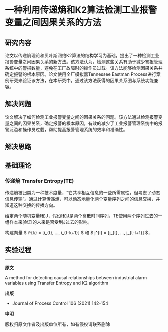 # 一种利用传递熵和K2算法检测工业报警变量之间因果关系的方法

## 研究内容

论文以传递熵理论和贝叶斯网络K2算法的结构学习为基础，提出了一种检测工业报警变量之间因果关系的新方法。该方法认为，检测这些关系有助于减少警报管理系统中的警报数量，避免在工厂故障时的操作员过载。该方法能够检测因果关系并确定报警的根本原因。论文使用全厂模拟器Tennessee Eastman Process进行案例研究来验证该方法，在本研究中，通过该方法获得的因果关系图与系统功能兼容。

## 解决问题

论文解决了如何检测工业报警变量之间的因果关系的问题。该方法通过检测报警变量之间的因果关系，确定报警的根本原因，有效的减少了工业报警管理系统中的报警泛滥和操作员过载，帮助提高报警管理系统的效率和准确性。

## 解决思路



## 基础理论

### 传递熵 Transfer Entropy(TE)

传递熵被归类为一种技术度量，“它共享相互信息的一些所需属性，但考虑了动态信息传输”。通过计算传递熵，可以动态地量化两个变量序列之间的信息交换，并知道这种交换的传播方向。

给定两个随机变量I和J，假设I和J是两个离散时间序列，TE使用两个序列过去的一组样本来验证I的未来是否受到J过去的影响。

构建向量 $ i^{k} = [i\_{t}, ..., i\_{t-k+1}] $ 和 $ j^{l} = [j\_{t}, ..., j\_{t-l+1}] $，

## 实验过程



------

**原文**

A method for detecting causal relationships between industrial alarm variables using Transfer Entropy and K2 algorithm

**出版**

- Journal of Process Control 106 (2021) 142-154

**申明**

版权归原文作者及出版单位所有，如有侵权请联系删除

